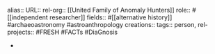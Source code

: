 alias::
URL::
rel-org:: [[United Family of Anomaly Hunters]]
role:: #[[independent researcher]]
fields:: #[[alternative history]] #archaeoastronomy #astroanthropology
creations::
tags:: person,
rel-projects:: #FRESH #FACTs #DiaGnosis


-
